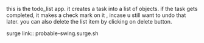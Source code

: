 this is the todo_list app. 
it creates a task into a list of objects. if the task gets completed, 
it makes a check mark on it , incase u still want to undo that later. 
you can also delete the list item by clicking on delete button.



surge link::
probable-swing.surge.sh
